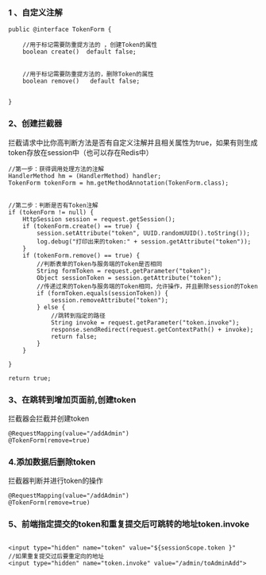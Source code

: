 ### 1 、自定义注解

```
public @interface TokenForm {

    //用于标记需要防重提方法的 ，创建Token的属性
    boolean create()  default false;


    //用于标记需要防重提方法的，删除Token的属性
    boolean remove()   default false;


}
```

### 2、创建拦截器

拦截请求中比你高判断方法是否有自定义注解并且相关属性为true，如果有则生成token存放在session中（也可以存在Redis中）

```
//第一步：获得调用处理方法的注解
HandlerMethod hm = (HandlerMethod) handler;
TokenForm tokenForm = hm.getMethodAnnotation(TokenForm.class);


//第二步：判断是否有Token注解
if (tokenForm != null) {
    HttpSession session = request.getSession();
    if (tokenForm.create() == true) {
        session.setAttribute("token", UUID.randomUUID().toString());
        log.debug("打印出来的token:" + session.getAttribute("token"));
    }
    if (tokenForm.remove() == true) {
        //判断表单的Token与服务端的Token是否相同
        String formToken = request.getParameter("token");
        Object sessionToken = session.getAttribute("token");
        //传递过来的Token与服务端的Token相同，允许操作，并且删除session的Token
        if (formToken.equals(sessionToken)) {
            session.removeAttribute("token");
        } else {
            //跳转到指定的路径
            String invoke = request.getParameter("token.invoke");
            response.sendRedirect(request.getContextPath() + invoke);
            return false;
        }
    }

}

return true;
```

### 3、在跳转到增加页面前,创建token

拦截器会拦截并创建token

```
@RequestMapping(value="/addAdmin")
@TokenForm(remove=true)
```

### 4.添加数据后删除token

拦截器判断并进行token的操作

```
@RequestMapping(value="/addAdmin")
@TokenForm(remove=true)
```

### 5、前端指定提交的token和重复提交后可跳转的地址token.invoke

```

<input type="hidden" name="token" value="${sessionScope.token }"
//如果重复提交过后要重定向的地址
<input type="hidden" name="token.invoke" value="/admin/toAdminAdd">
```